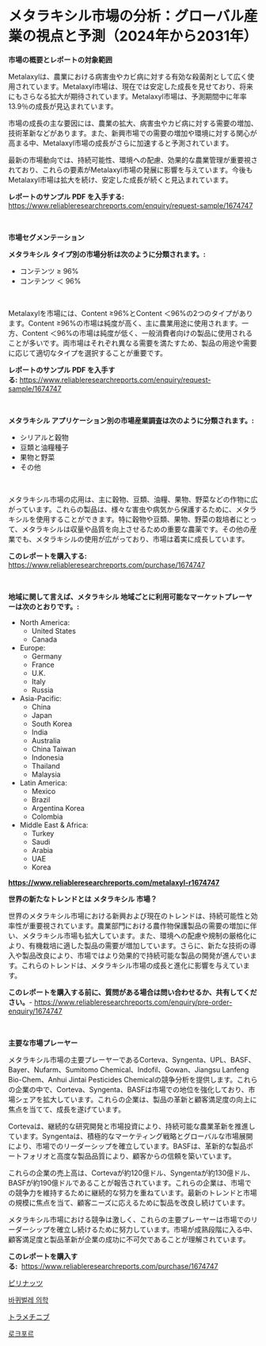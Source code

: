 <p><h1>メタラキシル市場の分析：グローバル産業の視点と予測（2024年から2031年）</h1></p><p><strong>市場の概要とレポートの対象範囲</strong></p>
<p><p>Metalaxylは、農業における病害虫やカビ病に対する有効な殺菌剤として広く使用されています。Metalaxyl市場は、現在では安定した成長を見せており、将来にもさらなる拡大が期待されています。Metalaxyl市場は、予測期間中に年率13.9％の成長が見込まれています。</p><p>市場の成長の主な要因には、農業の拡大、病害虫やカビ病に対する需要の増加、技術革新などがあります。また、新興市場での需要の増加や環境に対する関心が高まる中、Metalaxyl市場の成長がさらに加速すると予測されています。</p><p>最新の市場動向では、持続可能性、環境への配慮、効果的な農業管理が重要視されており、これらの要素がMetalaxyl市場の発展に影響を与えています。今後もMetalaxyl市場は拡大を続け、安定した成長が続くと見込まれています。</p></p>
<p><strong>レポートのサンプル PDF を入手する:</strong> <a href="https://www.reliableresearchreports.com/enquiry/request-sample/1674747">https://www.reliableresearchreports.com/enquiry/request-sample/1674747</a></p>
<p>&nbsp;</p>
<p><strong>市場セグメンテーション</strong></p>
<p><strong>メタラキシル タイプ別の市場分析は次のように分類されます。:</strong></p>
<p><ul><li>コンテンツ ≥ 96%</li><li>コンテンツ ＜ 96%</li></ul></p>
<p>&nbsp;</p>
<p><p>Metalaxylを市場には、Content ≥96%とContent ＜96%の2つのタイプがあります。Content ≥96%の市場は純度が高く、主に農業用途に使用されます。一方、Content ＜96%の市場は純度が低く、一般消費者向けの製品に使用されることが多いです。両市場はそれぞれ異なる需要を満たすため、製品の用途や需要に応じて適切なタイプを選択することが重要です。</p></p>
<p><strong>レポートのサンプル PDF を入手する:</strong>&nbsp;<a href="https://www.reliableresearchreports.com/enquiry/request-sample/1674747">https://www.reliableresearchreports.com/enquiry/request-sample/1674747</a></p>
<p>&nbsp;</p>
<p><strong> メタラキシル アプリケーション別の市場産業調査は次のように分類されます。:</strong></p>
<p><ul><li>シリアルと穀物</li><li>豆類と油糧種子</li><li>果物と野菜</li><li>その他</li></ul></p>
<p>&nbsp;</p>
<p><p>メタラキシル市場の応用は、主に穀物、豆類、油糧、果物、野菜などの作物に広がっています。これらの製品は、様々な害虫や病気から保護するために、メタラキシルを使用することができます。特に穀物や豆類、果物、野菜の栽培者にとって、メタラキシルは収量や品質を向上させるための重要な農薬です。その他の産業でも、メタラキシルの使用が広がっており、市場は着実に成長しています。</p></p>
<p><strong>このレポートを購入する:</strong>&nbsp; <a href="https://www.reliableresearchreports.com/purchase/1674747">https://www.reliableresearchreports.com/purchase/1674747</a></p>
<p>&nbsp;</p>
<p><strong>地域に関して言えば、メタラキシル 地域ごとに利用可能なマーケットプレーヤーは次のとおりです。:</strong></p>
<p><ul>
    <li>
        North America:
        <ul>
            <li>United States</li>
            <li>Canada</li>
        </ul>
    </li>
    <li>
        Europe:
        <ul>
            <li>Germany</li>
            <li>France</li>
            <li>U.K.</li>
            <li>Italy</li>
            <li>Russia</li>
        </ul>
    </li>
    <li>
        Asia-Pacific:
        <ul>
            <li>China</li>
            <li>Japan</li>
            <li>South Korea</li>
            <li>India</li>
            <li>Australia</li>
            <li>China Taiwan</li>
            <li>Indonesia</li>
            <li>Thailand</li>
            <li>Malaysia</li>
        </ul>
    </li>
    <li>
        Latin America:
        <ul>
            <li>Mexico</li>
            <li>Brazil</li>
            <li>Argentina Korea</li>
            <li>Colombia</li>
        </ul>
    </li>
    <li>
        Middle East & Africa:
        <ul>
            <li>Turkey</li>
            <li>Saudi</li>
            <li>Arabia</li>
            <li>UAE</li>
            <li>Korea</li>
        </ul>
    </li>
    </ul></p>
<p><strong><a href="https://www.reliableresearchreports.com/metalaxyl-r1674747">https://www.reliableresearchreports.com/metalaxyl-r1674747</a></strong>&nbsp;</p>
<p><strong>世界の新たなトレンドとは メタラキシル 市場？</strong></p>
<p><p>世界のメタラキシル市場における新興および現在のトレンドは、持続可能性と効率性が重要視されています。農業部門における農作物保護製品の需要の増加に伴い、メタラキシル市場も拡大しています。また、環境への配慮や規制の厳格化により、有機栽培に適した製品の需要が増加しています。さらに、新たな技術の導入や製品改良により、市場ではより効果的で持続可能な製品の開発が進んでいます。これらのトレンドは、メタラキシル市場の成長と進化に影響を与えています。</p></p>
<p><strong>このレポートを購入する前に、質問がある場合は問い合わせるか、共有してください。</strong>- <a href="https://www.reliableresearchreports.com/enquiry/pre-order-enquiry/1674747">https://www.reliableresearchreports.com/enquiry/pre-order-enquiry/1674747</a></p>
<p>&nbsp;</p>
<p><strong>主要な市場プレーヤー</strong></p>
<p><p>メタラキシル市場の主要プレーヤーであるCorteva、Syngenta、UPL、BASF、Bayer、Nufarm、Sumitomo Chemical、Indofil、Gowan、Jiangsu Lanfeng Bio-Chem、Anhui Jintai Pesticides Chemicalの競争分析を提供します。これらの企業の中で、Corteva、Syngenta、BASFは市場での地位を強化しており、市場シェアを拡大しています。これらの企業は、製品の革新と顧客満足度の向上に焦点を当てて、成長を遂げています。</p><p>Cortevaは、継続的な研究開発と市場投資により、持続可能な農業革新を推進しています。Syngentaは、積極的なマーケティング戦略とグローバルな市場展開により、市場でのリーダーシップを確立しています。BASFは、革新的な製品ポートフォリオと高度な製品品質により、顧客からの信頼を築いています。</p><p>これらの企業の売上高は、Cortevaが約120億ドル、Syngentaが約130億ドル、BASFが約190億ドルであることが報告されています。これらの企業は、市場での競争力を維持するために継続的な努力を重ねています。最新のトレンドと市場の規模に焦点を当て、顧客ニーズに応えるために製品を改良し続けています。</p><p>メタラキシル市場における競争は激しく、これらの主要プレーヤーは市場でのリーダーシップを確立し続けるために努力しています。市場が成熟段階に入る中、顧客満足度と製品革新が企業の成功に不可欠であることが理解されています。</p></p>
<p><strong>このレポートを購入する:</strong>&nbsp;&nbsp;<a href="https://www.reliableresearchreports.com/purchase/1674747">https://www.reliableresearchreports.com/purchase/1674747</a></p>
<p><p><a href="https://medium.com/@lilliandach1969/%E3%83%94%E3%83%AA%E3%83%8A%E3%83%83%E3%83%84%E5%B8%82%E5%A0%B4%E3%81%AE%E8%A6%8F%E6%A8%A1%E3%81%AF-%E3%82%B0%E3%83%AD%E3%83%BC%E3%83%90%E3%83%AB%E7%94%A3%E6%A5%AD%E3%81%AB%E3%81%8A%E3%81%91%E3%82%8B%E6%9C%80%E9%81%A9%E3%81%AA%E3%83%9E%E3%83%BC%E3%82%B1%E3%83%86%E3%82%A3%E3%83%B3%E3%82%B0%E3%83%81%E3%83%A3%E3%83%8D%E3%83%AB%E3%82%92%E7%A4%BA%E3%81%97%E3%81%A6%E3%81%84%E3%81%BE%E3%81%99-ac7694a567a8">ピリナッツ</a></p><p><a href="https://medium.com/@wilsoniehn789562023/%EB%B0%94%ED%80%B4%EB%B2%8C%EB%A0%88-%EC%9D%98%EC%95%BD%ED%92%88-%EC%8B%9C%EC%9E%A5-%EA%B2%BD%EC%9F%81-%EB%B6%84%EC%84%9D-%EC%8B%9C%EC%9E%A5-%EB%8F%99%ED%96%A5-%EB%B0%8F-2031%EB%85%84%EA%B9%8C%EC%A7%80%EC%9D%98-%EC%98%88%EC%B8%A1-437865c7fd41">바퀴벌레 의학</a></p><p><a href="https://medium.com/@jacobkelly525/%E3%83%88%E3%83%A9%E3%83%A1%E3%83%81%E3%83%8B%E3%83%96%E5%B8%82%E5%A0%B4%E3%81%AF-%E5%B8%82%E5%A0%B4%E3%82%B7%E3%82%A7%E3%82%A2-%E5%B8%82%E5%A0%B4%E5%8B%95%E5%90%91-%E5%B8%82%E5%A0%B4%E6%88%90%E9%95%B7%E3%81%AB%E9%96%A2%E3%81%99%E3%82%8B%E6%83%85%E5%A0%B1%E3%82%92%E6%8F%90%E4%BE%9B%E3%81%97%E3%81%BE%E3%81%99-747816e033fa">トラメチニブ</a></p><p><a href="https://medium.com/@johnsonlowe2023_38650/%EB%A1%9C%ED%81%AC%ED%8F%AC%ED%8A%B8-%EC%8B%9C%EC%9E%A5-%EB%B3%B4%EA%B3%A0%EC%84%9C%EB%8A%94-%EC%9D%B4-%EC%8B%9C%EC%9E%A5%EC%9D%98-%EC%B5%9C%EC%8B%A0-%EB%8F%99%ED%96%A5%EA%B3%BC-%EC%84%B1%EC%9E%A5-%EA%B8%B0%ED%9A%8C%EB%A5%BC-%EB%B3%B4%EC%97%AC%EC%A4%8D%EB%8B%88%EB%8B%A4-d0237c701e8b">로크포르</a></p></p>
